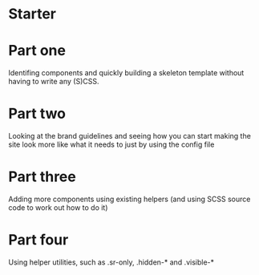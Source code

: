Starter
=======

# Part one
Identifing components and quickly building a skeleton template without having to write any (S)CSS.

# Part two
Looking at the brand guidelines and seeing how you can start making the site look more like what it needs to just by using the config file

# Part three
Adding more components using existing helpers (and using SCSS source code to work out how to do it)

# Part four
Using helper utilities, such as .sr-only, .hidden-* and .visible-*

